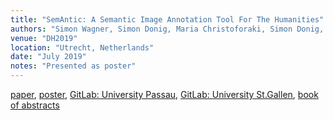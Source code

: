 ```yaml
---
title: "SemAntic: A Semantic Image Annotation Tool For The Humanities"
authors: "Simon Wagner, Simon Donig, Maria Christoforaki, Simon Donig, Bernhard Bermeitinger, Siegfried Handschuh" 
venue: "DH2019"
location: "Utrecht, Netherlands"
date: "July 2019"
notes: "Presented as poster"
---
```

[paper](https://dev.clariah.nl/files/dh2019/boa/0341.html),
[poster](https://www.researchgate.net/publication/334317882_SemAntic_-_A_semantic_annotation_tool_for_the_Humanities/citations),
[GitLab: University Passau](https://gitlab.com/nlp-passau/semantic-image-annotation-tool),
[GitLab: University St.Gallen](https://gitlab.com/ds-unisg/semantic-image-annotation-tool),
[book of abstracts](https://dh2019.adho.org/programme/book-of-abstracts/)